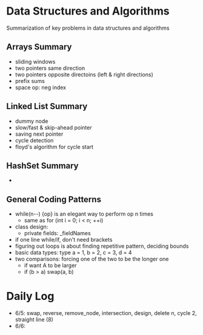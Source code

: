 # Data Structures and Algorithms
Summarization of key problems in data structures and algorithms

## Arrays Summary
* sliding windows
* two pointers same direction
* two pointers opposite directoins (left & right directions)
* prefix sums 
* space op: neg index

## Linked List Summary
* dummy node
* slow/fast & skip-ahead pointer
* saving next pointer
* cycle detection
* floyd's algorithm for cycle start

## HashSet Summary
* 

## General Coding Patterns
* while(n--) {op} is an elegant way to perform op n times
  * same as for (int i = 0; i < n; ++i)
* class design:
  * private fields: _fieldNames
* if one line while/if, don't need brackets
* figuring out loops is about finding repetitive pattern, deciding bounds 
* basic data types: type a = 1, b = 2, c = 3, d = 4
* two comparisons: forcing one of the two to be the longer one
  * if want A to be larger
  * if (b > a) swap(a, b)

# Daily Log
* 6/5: swap, reverse, remove_node, intersection, design, delete n, cycle 2, straight line (8)
* 6/6: 